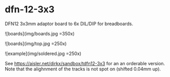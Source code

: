 # dfn-12-3x3

DFN12 3x3mm adaptor board to 6x DIL/DIP for breadboards.

![boards](img/boards.jpg =350x)

![boards](img/top.jpg =250x)

![example](img/soldered.jpg =250x)

See https://aisler.net/dirkx/sandbox/tdfn12-3x3 for an an orderable version. Note that the alighnment of the tracks is not spot on (shifted 0.04mm up).


